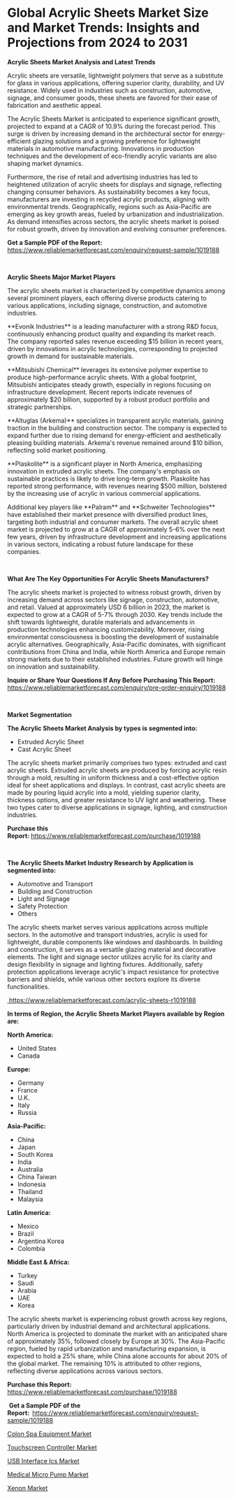 <p><h1>Global Acrylic Sheets Market Size and Market Trends: Insights and Projections from 2024 to 2031</h1></p><p><strong>Acrylic Sheets Market Analysis and Latest Trends</strong></p>
<p><p>Acrylic sheets are versatile, lightweight polymers that serve as a substitute for glass in various applications, offering superior clarity, durability, and UV resistance. Widely used in industries such as construction, automotive, signage, and consumer goods, these sheets are favored for their ease of fabrication and aesthetic appeal. </p><p>The Acrylic Sheets Market is anticipated to experience significant growth, projected to expand at a CAGR of 10.9% during the forecast period. This surge is driven by increasing demand in the architectural sector for energy-efficient glazing solutions and a growing preference for lightweight materials in automotive manufacturing. Innovations in production techniques and the development of eco-friendly acrylic variants are also shaping market dynamics.</p><p>Furthermore, the rise of retail and advertising industries has led to heightened utilization of acrylic sheets for displays and signage, reflecting changing consumer behaviors. As sustainability becomes a key focus, manufacturers are investing in recycled acrylic products, aligning with environmental trends. Geographically, regions such as Asia-Pacific are emerging as key growth areas, fueled by urbanization and industrialization. As demand intensifies across sectors, the acrylic sheets market is poised for robust growth, driven by innovation and evolving consumer preferences.</p></p>
<p><strong>Get a Sample PDF of the Report:&nbsp;</strong> <a href="https://www.reliablemarketforecast.com/enquiry/request-sample/1019188?utm_campaign=1108&utm_medium=2&utm_source=Github&utm_content=ia&utm_term=10112024&utm_id=acrylic-sheets">https://www.reliablemarketforecast.com/enquiry/request-sample/1019188</a></p>
<p>&nbsp;</p>
<p><strong>Acrylic Sheets Major Market Players</strong></p>
<p><p>The acrylic sheets market is characterized by competitive dynamics among several prominent players, each offering diverse products catering to various applications, including signage, construction, and automotive industries.</p><p>**Evonik Industries** is a leading manufacturer with a strong R&D focus, continuously enhancing product quality and expanding its market reach. The company reported sales revenue exceeding $15 billion in recent years, driven by innovations in acrylic technologies, corresponding to projected growth in demand for sustainable materials.</p><p>**Mitsubishi Chemical** leverages its extensive polymer expertise to produce high-performance acrylic sheets. With a global footprint, Mitsubishi anticipates steady growth, especially in regions focusing on infrastructure development. Recent reports indicate revenues of approximately $20 billion, supported by a robust product portfolio and strategic partnerships.</p><p>**Altuglas (Arkema)** specializes in transparent acrylic materials, gaining traction in the building and construction sector. The company is expected to expand further due to rising demand for energy-efficient and aesthetically pleasing building materials. Arkema's revenue remained around $10 billion, reflecting solid market positioning.</p><p>**Plaskolite** is a significant player in North America, emphasizing innovation in extruded acrylic sheets. The company's emphasis on sustainable practices is likely to drive long-term growth. Plaskolite has reported strong performance, with revenues nearing $500 million, bolstered by the increasing use of acrylic in various commercial applications.</p><p>Additional key players like **Palram** and **Schweiter Technologies** have established their market presence with diversified product lines, targeting both industrial and consumer markets. The overall acrylic sheet market is projected to grow at a CAGR of approximately 5-6% over the next few years, driven by infrastructure development and increasing applications in various sectors, indicating a robust future landscape for these companies.</p></p>
<p>&nbsp;</p>
<p><strong>What Are The Key Opportunities For Acrylic Sheets Manufacturers?</strong></p>
<p><p>The acrylic sheets market is projected to witness robust growth, driven by increasing demand across sectors like signage, construction, automotive, and retail. Valued at approximately USD 6 billion in 2023, the market is expected to grow at a CAGR of 5-7% through 2030. Key trends include the shift towards lightweight, durable materials and advancements in production technologies enhancing customizability. Moreover, rising environmental consciousness is boosting the development of sustainable acrylic alternatives. Geographically, Asia-Pacific dominates, with significant contributions from China and India, while North America and Europe remain strong markets due to their established industries. Future growth will hinge on innovation and sustainability.</p></p>
<p><strong>Inquire or Share Your Questions If Any Before Purchasing This Report:</strong> <a href="https://www.reliablemarketforecast.com/enquiry/pre-order-enquiry/1019188?utm_campaign=1108&utm_medium=2&utm_source=Github&utm_content=ia&utm_term=10112024&utm_id=acrylic-sheets">https://www.reliablemarketforecast.com/enquiry/pre-order-enquiry/1019188</a></p>
<p>&nbsp;</p>
<p><strong>Market Segmentation</strong></p>
<p><strong>The Acrylic Sheets Market Analysis by types is segmented into:</strong></p>
<p><ul><li>Extruded Acrylic Sheet</li><li>Cast Acrylic Sheet</li></ul></p>
<p><p>The acrylic sheets market primarily comprises two types: extruded and cast acrylic sheets. Extruded acrylic sheets are produced by forcing acrylic resin through a mold, resulting in uniform thickness and a cost-effective option ideal for sheet applications and displays. In contrast, cast acrylic sheets are made by pouring liquid acrylic into a mold, yielding superior clarity, thickness options, and greater resistance to UV light and weathering. These two types cater to diverse applications in signage, lighting, and construction industries.</p></p>
<p><strong>Purchase this Report:&nbsp;</strong><a href="https://www.reliablemarketforecast.com/purchase/1019188?utm_campaign=1108&utm_medium=2&utm_source=Github&utm_content=ia&utm_term=10112024&utm_id=acrylic-sheets">https://www.reliablemarketforecast.com/purchase/1019188</a></p>
<p>&nbsp;</p>
<p><strong>The Acrylic Sheets Market Industry Research by Application is segmented into:</strong></p>
<p><ul><li>Automotive and Transport</li><li>Building and Construction</li><li>Light and Signage</li><li>Safety Protection</li><li>Others</li></ul></p>
<p><p>The acrylic sheets market serves various applications across multiple sectors. In the automotive and transport industries, acrylic is used for lightweight, durable components like windows and dashboards. In building and construction, it serves as a versatile glazing material and decorative elements. The light and signage sector utilizes acrylic for its clarity and design flexibility in signage and lighting fixtures. Additionally, safety protection applications leverage acrylic's impact resistance for protective barriers and shields, while various other sectors explore its diverse functionalities.</p></p>
<p><a href="https://www.reliablemarketforecast.com/acrylic-sheets-r1019188?utm_campaign=1108&utm_medium=2&utm_source=Github&utm_content=ia&utm_term=10112024&utm_id=acrylic-sheets">&nbsp;https://www.reliablemarketforecast.com/acrylic-sheets-r1019188</a></p>
<p><strong>In terms of Region, the Acrylic Sheets Market Players available by Region are:</strong></p>
<p>
    <p> <strong> North America: </strong>
        <ul>
            <li>United States</li>
            <li>Canada</li>
        </ul>
        </p> 
    <p> <strong> Europe: </strong>
        <ul>
            <li>Germany</li>
            <li>France</li>
            <li>U.K.</li>
            <li>Italy</li>
            <li>Russia</li>
        </ul>
        </p> 
    <p> <strong> Asia-Pacific: </strong>
        <ul>
            <li>China</li>
            <li>Japan</li>
            <li>South Korea</li>
            <li>India</li>
            <li>Australia</li>
            <li>China Taiwan</li>
            <li>Indonesia</li>
            <li>Thailand</li>
            <li>Malaysia</li>
        </ul>
        </p> 
    <p> <strong> Latin America: </strong>
        <ul>
            <li>Mexico</li>
            <li>Brazil</li>
            <li>Argentina Korea</li>
            <li>Colombia</li>
        </ul>
        </p> 
    <p> <strong> Middle East & Africa: </strong>
        <ul>
            <li>Turkey</li>
            <li>Saudi</li>
            <li>Arabia</li>
            <li>UAE</li>
            <li>Korea</li>
        </ul>
    </p>
    </p>
<p><p>The acrylic sheets market is experiencing robust growth across key regions, particularly driven by industrial demand and architectural applications. North America is projected to dominate the market with an anticipated share of approximately 35%, followed closely by Europe at 30%. The Asia-Pacific region, fueled by rapid urbanization and manufacturing expansion, is expected to hold a 25% share, while China alone accounts for about 20% of the global market. The remaining 10% is attributed to other regions, reflecting diverse applications across various sectors.</p></p>
<p><strong>Purchase this Report: </strong><a href="https://www.reliablemarketforecast.com/purchase/1019188?utm_campaign=1108&utm_medium=2&utm_source=Github&utm_content=ia&utm_term=10112024&utm_id=acrylic-sheets">https://www.reliablemarketforecast.com/purchase/1019188</a></p>
<p>&nbsp;<strong>Get a Sample PDF of the Report:&nbsp;&nbsp;</strong><a href="https://www.reliablemarketforecast.com/enquiry/request-sample/1019188?utm_campaign=1108&utm_medium=2&utm_source=Github&utm_content=ia&utm_term=10112024&utm_id=acrylic-sheets">https://www.reliablemarketforecast.com/enquiry/request-sample/1019188</a></p>
<p><strong></strong></p>
<p><p><a href="https://issuu.com/reportprime-2/docs/colon-spa-equipment-market-size-203_85189275c3444f?utm_campaign=1108&utm_medium=2&utm_source=Github&utm_content=ia&utm_term=10112024&utm_id=acrylic-sheets">Colon Spa Equipment Market</a></p><p><a href="https://www.linkedin.com/pulse/touchscreen-controller-market-global-insights-regional-px7xf?utm_campaign=1108&utm_medium=2&utm_source=Github&utm_content=ia&utm_term=10112024&utm_id=acrylic-sheets">Touchscreen Controller Market</a></p><p><a href="https://www.linkedin.com/pulse/usb-interface-ics-value-chain-analysis-from-raw-materials-sacdf?utm_campaign=1108&utm_medium=2&utm_source=Github&utm_content=ia&utm_term=10112024&utm_id=acrylic-sheets">USB Interface Ics Market</a></p><p><a href="https://issuu.com/reportprime-2/docs/medical-micro-pump-market-size-2030_189e2e1c30742f?utm_campaign=1108&utm_medium=2&utm_source=Github&utm_content=ia&utm_term=10112024&utm_id=acrylic-sheets">Medical Micro Pump Market</a></p><p><a href="https://github.com/cecilebbruhter/Market-Research-Report-List-1/blob/main/xenon-market.md?utm_campaign=1108&utm_medium=2&utm_source=Github&utm_content=ia&utm_term=10112024&utm_id=acrylic-sheets">Xenon Market</a></p></p>